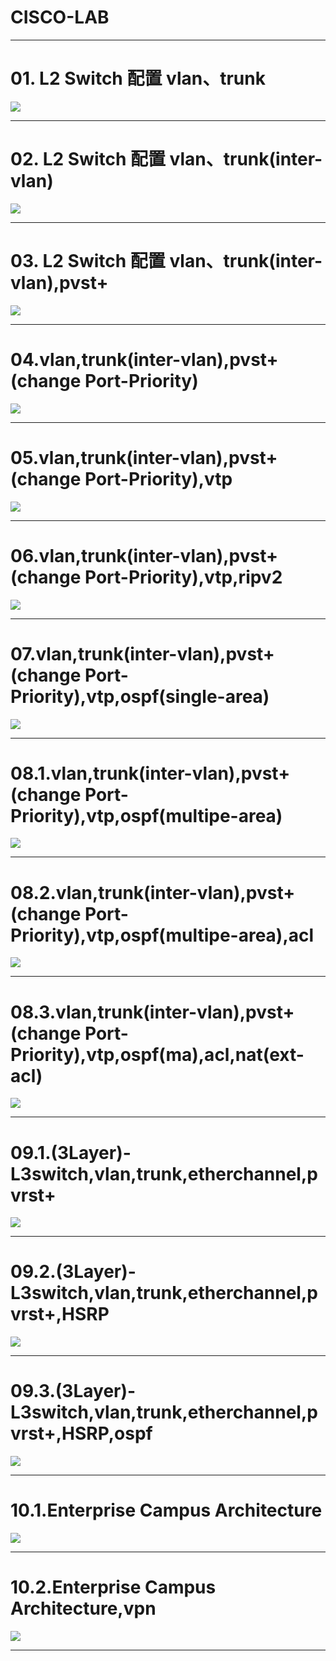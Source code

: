 # CISCO-LAB

----------
# 01.  L2 Switch 配置 vlan、trunk
![](https://d2mxuefqeaa7sj.cloudfront.net/s_9E2EEBE764B079B73CE94C0BD3ADA1071ED6780B5D9F5A1B2BF64A0EB71E3E7D_1551603957192_image.png)

----------
# 02.  L2 Switch 配置 vlan、trunk(inter-vlan)
![](https://d2mxuefqeaa7sj.cloudfront.net/s_9E2EEBE764B079B73CE94C0BD3ADA1071ED6780B5D9F5A1B2BF64A0EB71E3E7D_1551619232524_image.png)

----------
# 03.  L2 Switch 配置 vlan、trunk(inter-vlan),pvst+
![](https://d2mxuefqeaa7sj.cloudfront.net/s_9E2EEBE764B079B73CE94C0BD3ADA1071ED6780B5D9F5A1B2BF64A0EB71E3E7D_1551621622088_image.png)

----------
# 04.vlan,trunk(inter-vlan),pvst+(change Port-Priority)
![](https://d2mxuefqeaa7sj.cloudfront.net/s_9E2EEBE764B079B73CE94C0BD3ADA1071ED6780B5D9F5A1B2BF64A0EB71E3E7D_1551620087477_image.png)

----------
# 05.vlan,trunk(inter-vlan),pvst+(change Port-Priority),vtp
![](https://d2mxuefqeaa7sj.cloudfront.net/s_9E2EEBE764B079B73CE94C0BD3ADA1071ED6780B5D9F5A1B2BF64A0EB71E3E7D_1551622053377_image.png)

----------
# 06.vlan,trunk(inter-vlan),pvst+(change Port-Priority),vtp,ripv2
![](https://d2mxuefqeaa7sj.cloudfront.net/s_9E2EEBE764B079B73CE94C0BD3ADA1071ED6780B5D9F5A1B2BF64A0EB71E3E7D_1551622793875_image.png)

----------
# 07.vlan,trunk(inter-vlan),pvst+(change Port-Priority),vtp,ospf(single-area)
![](https://d2mxuefqeaa7sj.cloudfront.net/s_9E2EEBE764B079B73CE94C0BD3ADA1071ED6780B5D9F5A1B2BF64A0EB71E3E7D_1551622826798_image.png)

----------
# 08.1.vlan,trunk(inter-vlan),pvst+(change Port-Priority),vtp,ospf(multipe-area)
![](https://d2mxuefqeaa7sj.cloudfront.net/s_9E2EEBE764B079B73CE94C0BD3ADA1071ED6780B5D9F5A1B2BF64A0EB71E3E7D_1551627604909_image.png)

----------
# 08.2.vlan,trunk(inter-vlan),pvst+(change Port-Priority),vtp,ospf(multipe-area),acl
![](https://d2mxuefqeaa7sj.cloudfront.net/s_9E2EEBE764B079B73CE94C0BD3ADA1071ED6780B5D9F5A1B2BF64A0EB71E3E7D_1551628110446_image.png)

----------
# 08.3.vlan,trunk(inter-vlan),pvst+(change Port-Priority),vtp,ospf(ma),acl,nat(ext-acl)
![](https://d2mxuefqeaa7sj.cloudfront.net/s_9E2EEBE764B079B73CE94C0BD3ADA1071ED6780B5D9F5A1B2BF64A0EB71E3E7D_1551631898030_image.png)

----------
# 09.1.(3Layer)-L3switch,vlan,trunk,etherchannel,pvrst+
![](https://d2mxuefqeaa7sj.cloudfront.net/s_9E2EEBE764B079B73CE94C0BD3ADA1071ED6780B5D9F5A1B2BF64A0EB71E3E7D_1551933228403_image.png)

----------
# 09.2.(3Layer)-L3switch,vlan,trunk,etherchannel,pvrst+,HSRP
![](https://d2mxuefqeaa7sj.cloudfront.net/s_9E2EEBE764B079B73CE94C0BD3ADA1071ED6780B5D9F5A1B2BF64A0EB71E3E7D_1551933253240_image.png)

----------
# 09.3.(3Layer)-L3switch,vlan,trunk,etherchannel,pvrst+,HSRP,ospf
![](https://d2mxuefqeaa7sj.cloudfront.net/s_9E2EEBE764B079B73CE94C0BD3ADA1071ED6780B5D9F5A1B2BF64A0EB71E3E7D_1551933289173_image.png)

----------
# 10.1.Enterprise Campus Architecture
![](https://d2mxuefqeaa7sj.cloudfront.net/s_9E2EEBE764B079B73CE94C0BD3ADA1071ED6780B5D9F5A1B2BF64A0EB71E3E7D_1551934000369_image.png)

----------
# 10.2.Enterprise Campus Architecture,vpn
![](https://d2mxuefqeaa7sj.cloudfront.net/s_9E2EEBE764B079B73CE94C0BD3ADA1071ED6780B5D9F5A1B2BF64A0EB71E3E7D_1552184818448_image.png)

----------